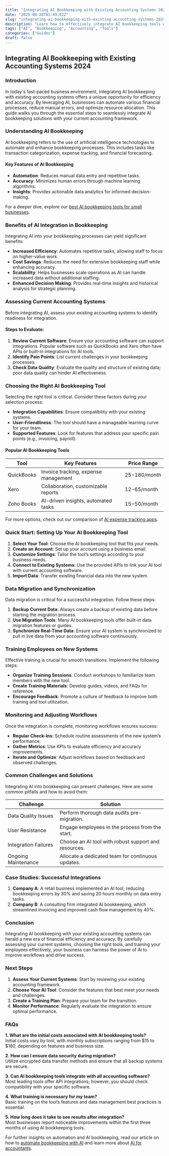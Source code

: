 ```yaml
---
title: "Integrating AI Bookkeeping with Existing Accounting Systems 2024"
date: "2025-08-28T01:49:02Z"
slug: "integrating-ai-bookkeeping-with-existing-accounting-systems-2024"
description: "Learn how to effectively integrate AI bookkeeping tools with existing accounting systems to streamline processes and enhance accuracy."
tags: ["AI", "Bookkeeping", "Accounting", "Tools"]
categories: ["Guides"]
draft: false
---
```


## Integrating AI Bookkeeping with Existing Accounting Systems 2024

### Introduction

In today's fast-paced business environment, integrating AI bookkeeping with existing accounting systems offers a unique opportunity for efficiency and accuracy. By leveraging AI, businesses can automate various financial processes, reduce manual errors, and optimize resource allocation. This guide walks you through the essential steps to seamlessly integrate AI bookkeeping solutions with your current accounting framework. 

### Understanding AI Bookkeeping

AI bookkeeping refers to the use of artificial intelligence technologies to automate and enhance bookkeeping processes. This includes tasks like transaction categorization, expense tracking, and financial forecasting. 

#### Key Features of AI Bookkeeping

- **Automation**: Reduces manual data entry and repetitive tasks.
- **Accuracy**: Minimizes human errors through machine learning algorithms.
- **Insights**: Provides actionable data analytics for informed decision-making.

For a deeper dive, explore our [best AI bookkeeping tools for small businesses](https://www.example.com/posts/best-ai-bookkeeping-tools-for-small-businesses-2025/).

### Benefits of AI Integration in Bookkeeping

Integrating AI into your bookkeeping processes can yield significant benefits:

- **Increased Efficiency**: Automates repetitive tasks, allowing staff to focus on higher-value work.
- **Cost Savings**: Reduces the need for extensive bookkeeping staff while enhancing accuracy.
- **Scalability**: Helps businesses scale operations as AI can handle increased data without additional staffing.
- **Enhanced Decision Making**: Provides real-time insights and historical analysis for strategic planning.

### Assessing Current Accounting Systems

Before integrating AI, assess your existing accounting systems to identify readiness for integration. 

#### Steps to Evaluate:

1. **Review Current Software**: Ensure your accounting software can support integrations. Popular software such as QuickBooks and Xero often have APIs or built-in integrations for AI tools.
2. **Identify Pain Points**: List current challenges in your bookkeeping processes.
3. **Check Data Quality**: Evaluate the quality and structure of existing data; poor data quality can hinder AI effectiveness.

### Choosing the Right AI Bookkeeping Tool

Selecting the right tool is critical. Consider these factors during your selection process:

- **Integration Capabilities**: Ensure compatibility with your existing systems.
- **User-Friendliness**: The tool should have a manageable learning curve for your team.
- **Supported Features**: Look for features that address your specific pain points (e.g., invoicing, payroll).

#### Popular AI Bookkeeping Tools

| Tool          | Key Features                         | Price Range      |
|---------------|--------------------------------------|------------------|
| QuickBooks    | Invoice tracking, expense management | $25-$180/month    |
| Xero          | Collaboration, customizable reports  | $12-$65/month     |
| Zoho Books    | AI-driven insights, automated tasks  | $15-$50/month     |

For more options, check out our comparison of [AI expense tracking apps](https://www.example.com/posts/ai-expense-tracking-apps-compared-expensify-vs-zoho-vs-divvy/).

### Quick Start: Setting Up Your AI Bookkeeping Tool

1. **Select Your Tool**: Choose the AI bookkeeping tool that fits your needs.
2. **Create an Account**: Set up your account using a business email.
3. **Customize Settings**: Tailor the tool’s settings according to your business needs.
4. **Connect to Existing Systems**: Use the provided APIs to link your AI tool with current accounting software.
5. **Import Data**: Transfer existing financial data into the new system.

### Data Migration and Synchronization

Data migration is critical for a successful integration. Follow these steps:

1. **Backup Current Data**: Always create a backup of existing data before starting the migration process.
2. **Use Migration Tools**: Many AI bookkeeping tools offer built-in data migration features or guides.
3. **Synchronize Real-Time Data**: Ensure your AI system is synchronized to pull in live data from your accounting software continuously.

### Training Employees on New Systems

Effective training is crucial for smooth transitions. Implement the following steps:

- **Organize Training Sessions**: Conduct workshops to familiarize team members with the new tool.
- **Create Training Materials**: Develop guides, videos, and FAQs for reference.
- **Encourage Feedback**: Promote a culture of feedback to improve both training and tool utilization.
  
### Monitoring and Adjusting Workflows

Once the integration is complete, monitoring workflows ensures success:

- **Regular Check-Ins**: Schedule routine assessments of the new system’s performance.
- **Gather Metrics**: Use KPIs to evaluate efficiency and accuracy improvements.
- **Iterate and Optimize**: Adjust workflows based on feedback and observed challenges.

### Common Challenges and Solutions

Integrating AI into bookkeeping can present challenges. Here are some common pitfalls and how to avoid them:

| Challenge              | Solution                              |
|-----------------------|---------------------------------------|
| Data Quality Issues    | Perform thorough data audits pre-migration.|
| User Resistance       | Engage employees in the process from the start.|
| Integration Failures  | Choose an AI tool with robust support and resources.|
| Ongoing Maintenance    | Allocate a dedicated team for continuous updates.|

### Case Studies: Successful Integrations

1. **Company A**: A retail business implemented an AI tool, reducing bookkeeping errors by 30% and saving 20 hours monthly on data entry tasks.
2. **Company B**: A consulting firm integrated AI bookkeeping, which streamlined invoicing and improved cash flow management by 40%.

### Conclusion

Integrating AI bookkeeping with your existing accounting systems can herald a new era of financial efficiency and accuracy. By carefully assessing your current systems, choosing the right tools, and training your employees effectively, your business can harness the power of AI to improve workflows and drive success.

### Next Steps

1. **Assess Your Current Systems**: Start by reviewing your existing accounting framework.
2. **Choose Your AI Tool**: Consider the features that best meet your needs and challenges.
3. **Create a Training Plan**: Prepare your team for the transition.
4. **Monitor Performance**: Regularly evaluate the integration to ensure optimal performance.

### FAQs

**1. What are the initial costs associated with AI bookkeeping tools?**  
Initial costs vary by tool, with monthly subscriptions ranging from $15 to $180, depending on features and business size.

**2. How can I ensure data security during migration?**  
Utilize encrypted data transfer methods and ensure that all backup systems are secure.

**3. Can AI bookkeeping tools integrate with all accounting software?**  
Most leading tools offer API integrations; however, you should check compatibility with your specific software.

**4. What training is necessary for my team?**  
Basic training on the tool’s features and data management best practices is essential.

**5. How long does it take to see results after integration?**  
Most businesses report noticeable improvements within the first three months of using AI bookkeeping tools. 

For further insights on automation and AI bookkeeping, read our article on how to [automate bookkeeping with AI](https://www.example.com/posts/how-to-automate-bookkeeping-with-ai-quickbooks-receipt-ocr/) and learn more about [AI for accountants](https://www.example.com/posts/ai-for-accountants-optimize-workflows-to-serve-more-clients/).
